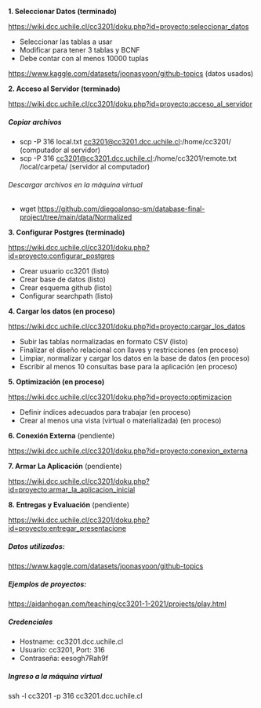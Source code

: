 **1. Seleccionar Datos (terminado)** 
   
   https://wiki.dcc.uchile.cl/cc3201/doku.php?id=proyecto:seleccionar_datos
   
   - Seleccionar las tablas a usar
   - Modificar para tener 3 tablas y BCNF
   - Debe contar con al menos 10000 tuplas
   
   https://www.kaggle.com/datasets/joonasyoon/github-topics (datos usados)

**2. Acceso al Servidor (terminado)**

   https://wiki.dcc.uchile.cl/cc3201/doku.php?id=proyecto:acceso_al_servidor
   
   ##### Copiar archivos
   - scp -P 316 local.txt cc3201@cc3201.dcc.uchile.cl:/home/cc3201/ (computador al servidor)
   - scp -P 316 cc3201@cc3201.dcc.uchile.cl:/home/cc3201/remote.txt /local/carpeta/ (servidor al computador)

   ###### Descargar archivos en la máquina virtual
   - wget https://github.com/diegoalonso-sm/database-final-project/tree/main/data/Normalized

**3. Configurar Postgres (terminado)**

   https://wiki.dcc.uchile.cl/cc3201/doku.php?id=proyecto:configurar_postgres
   
   - Crear usuario cc3201 (listo)
   - Crear base de datos (listo)
   - Crear esquema github (listo)
   - Configurar searchpath (listo)

**4. Cargar los datos (en proceso)**

   https://wiki.dcc.uchile.cl/cc3201/doku.php?id=proyecto:cargar_los_datos
   
   - Subir las tablas normalizadas en formato CSV (listo) 
   - Finalizar el diseño relacional con llaves y restricciones (en proceso)
   - Limpiar, normalizar y cargar los datos en la base de datos (en proceso)
   - Escribir al menos 10 consultas base para la aplicación (en proceso)

**5. Optimización (en proceso)**

   https://wiki.dcc.uchile.cl/cc3201/doku.php?id=proyecto:optimizacion

   - Definir índices adecuados para trabajar (en proceso)
   - Crear al menos una vista (virtual o materializada) (en proceso)

**6. Conexión Externa** (pendiente)

   https://wiki.dcc.uchile.cl/cc3201/doku.php?id=proyecto:conexion_externa

**7. Armar La Aplicación** (pendiente)
  
   https://wiki.dcc.uchile.cl/cc3201/doku.php?id=proyecto:armar_la_aplicacion_inicial

**8. Entregas y Evaluación** (pendiente)
  
   https://wiki.dcc.uchile.cl/cc3201/doku.php?id=proyecto:entregar_presentacione

##### Datos utilizados:
https://www.kaggle.com/datasets/joonasyoon/github-topics

##### Ejemplos de proyectos:
https://aidanhogan.com/teaching/cc3201-1-2021/projects/play.html

##### Credenciales
- Hostname: cc3201.dcc.uchile.cl
- Usuario: cc3201, Port: 316
- Contraseña: eesogh7Rah9f

##### Ingreso a la máquina virtual
ssh -l cc3201 -p 316 cc3201.dcc.uchile.cl
